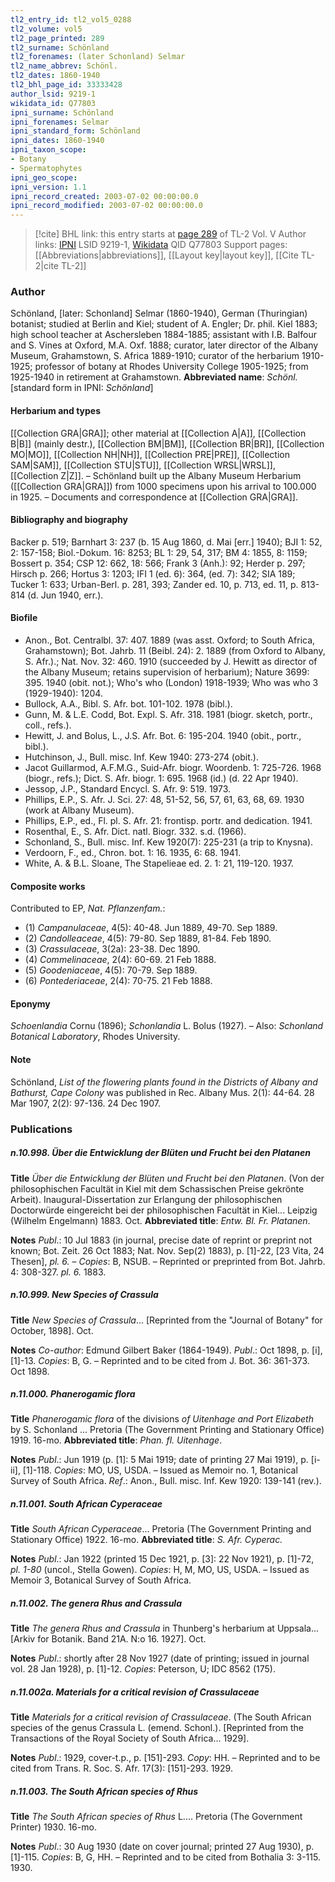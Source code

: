 ```yaml
---
tl2_entry_id: tl2_vol5_0288
tl2_volume: vol5
tl2_page_printed: 289
tl2_surname: Schönland
tl2_forenames: (later Schonland) Selmar
tl2_name_abbrev: Schönl.
tl2_dates: 1860-1940
tl2_bhl_page_id: 33333428
author_lsid: 9219-1
wikidata_id: Q77803
ipni_surname: Schönland
ipni_forenames: Selmar
ipni_standard_form: Schönland
ipni_dates: 1860-1940
ipni_taxon_scope: 
- Botany
- Spermatophytes
ipni_geo_scope: 
ipni_version: 1.1
ipni_record_created: 2003-07-02 00:00:00.0
ipni_record_modified: 2003-07-02 00:00:00.0
---
```


> [!cite] BHL link: this entry starts at [page 289](https://www.biodiversitylibrary.org/page/33333428) of TL-2 Vol. V
> Author links: [IPNI](https://www.ipni.org/a/9219-1) LSID 9219-1, [Wikidata](https://www.wikidata.org/wiki/Q77803) QID Q77803
> Support pages: [[Abbreviations|abbreviations]], [[Layout key|layout key]], [[Cite TL-2|cite TL-2]]

### Author

Schönland, \[later: Schonland\] Selmar (1860-1940), German (Thuringian) botanist; studied at Berlin and Kiel; student of A. Engler; Dr. phil. Kiel 1883; high school teacher at Aschersleben 1884-1885; assistant with I.B. Balfour and S. Vines at Oxford, M.A. Oxf. 1888; curator, later director of the Albany Museum, Grahamstown, S. Africa 1889-1910; curator of the herbarium 1910-1925; professor of botany at Rhodes University College 1905-1925; from 1925-1940 in retirement at Grahamstown. 
**Abbreviated name**: *Schönl.* \[standard form in IPNI: *Schönland*\]

#### Herbarium and types

[[Collection GRA|GRA]]; other material at [[Collection A|A]], [[Collection B|B]] (mainly destr.), [[Collection BM|BM]], [[Collection BR|BR]], [[Collection MO|MO]], [[Collection NH|NH]], [[Collection PRE|PRE]], [[Collection SAM|SAM]], [[Collection STU|STU]], [[Collection WRSL|WRSL]], [[Collection Z|Z]]. – Schönland built up the Albany Museum Herbarium ([[Collection GRA|GRA]]) from 1000 specimens upon his arrival to 100.000 in 1925. – Documents and correspondence at [[Collection GRA|GRA]].

#### Bibliography and biography

Backer p. 519; Barnhart 3: 237 (b. 15 Aug 1860, d. Mai \[err.\] 1940); BJI 1: 52, 2: 157-158; Biol.-Dokum. 16: 8253; BL 1: 29, 54, 317; BM 4: 1855, 8: 1159; Bossert p. 354; CSP 12: 662, 18: 566; Frank 3 (Anh.): 92; Herder p. 297; Hirsch p. 266; Hortus 3: 1203; IFI 1 (ed. 6): 364, (ed. 7): 342; SIA 189; Tucker 1: 633; Urban-Berl. p. 281, 393; Zander ed. 10, p. 713, ed. 11, p. 813-814 (d. Jun 1940, err.).

#### Biofile

- Anon., Bot. Centralbl. 37: 407. 1889 (was asst. Oxford; to South Africa, Grahamstown); Bot. Jahrb. 11 (Beibl. 24): 2. 1889 (from Oxford to Albany, S. Afr.).; Nat. Nov. 32: 460. 1910 (succeeded by J. Hewitt as director of the Albany Museum; retains supervision of herbarium); Nature 3699: 395. 1940 (obit. not.); Who's who (London) 1918-1939; Who was who 3 (1929-1940): 1204.
- Bullock, A.A., Bibl. S. Afr. bot. 101-102. 1978 (bibl.).
- Gunn, M. & L.E. Codd, Bot. Expl. S. Afr. 318. 1981 (biogr. sketch, portr., coll., refs.).
- Hewitt, J. and Bolus, L., J.S. Afr. Bot. 6: 195-204. 1940 (obit., portr., bibl.).
- Hutchinson, J., Bull. misc. Inf. Kew 1940: 273-274 (obit.).
- Jacot Guillarmod, A.F.M.G., Suid-Afr. biogr. Woordenb. 1: 725-726. 1968 (biogr., refs.); Dict. S. Afr. biogr. 1: 695. 1968 (id.) (d. 22 Apr 1940).
- Jessop, J.P., Standard Encycl. S. Afr. 9: 519. 1973.
- Phillips, E.P., S. Afr. J. Sci. 27: 48, 51-52, 56, 57, 61, 63, 68, 69. 1930 (work at Albany Museum).
- Phillips, E.P., ed., Fl. pl. S. Afr. 21: frontisp. portr. and dedication. 1941.
- Rosenthal, E., S. Afr. Dict. natl. Biogr. 332. s.d. (1966).
- Schonland, S., Bull. misc. Inf. Kew 1920(7): 225-231 (a trip to Knysna).
- Verdoorn, F., ed., Chron. bot. 1: 16. 1935, 6: 68. 1941.
- White, A. & B.L. Sloane, The Stapelieae ed. 2. 1: 21, 119-120. 1937.

#### Composite works

Contributed to EP, *Nat. Pflanzenfam.*:
- (1) *Campanulaceae*, 4(5): 40-48. Jun 1889, 49-70. Sep 1889.
- (2) *Candolleaceae*, 4(5): 79-80. Sep 1889, 81-84. Feb 1890.
- (3) *Crassulaceae*, 3(2a): 23-38. Dec 1890.
- (4) *Commelinaceae*, 2(4): 60-69. 21 Feb 1888.
- (5) *Goodeniaceae*, 4(5): 70-79. Sep 1889.
- (6) *Pontederiaceae*, 2(4): 70-75. 21 Feb 1888.

#### Eponymy

*Schoenlandia* Cornu (1896); *Schonlandia* L. Bolus (1927). – Also: *Schonland Botanical Laboratory*, Rhodes University.

#### Note

Schönland, *List of the flowering plants found in the Districts of Albany and Bathurst, Cape Colony* was published in Rec. Albany Mus. 2(1): 44-64. 28 Mar 1907, 2(2): 97-136. 24 Dec 1907.

### Publications

##### n.10.998. Über die Entwicklung der Blüten und Frucht bei den Platanen

**Title**
*Über die Entwicklung der Blüten und Frucht bei den Platanen*. (Von der philosophischen Facultät in Kiel mit dem Schassischen Preise gekrönte Arbeit). Inaugural-Dissertation zur Erlangung der philosophischen Doctorwürde eingereicht bei der philosophischen Facultät in Kiel... Leipzig (Wilhelm Engelmann) 1883. Oct.
**Abbreviated title**: *Entw. Bl. Fr. Platanen*.

**Notes**
*Publ*.: 10 Jul 1883 (in journal, precise date of reprint or preprint not known; Bot. Zeit. 26 Oct 1883; Nat. Nov. Sep(2) 1883), p. \[1\]-22, \[23 Vita, 24 Thesen\], *pl. 6.* – *Copies*: B, NSUB. – Reprinted or preprinted from Bot. Jahrb. 4: 308-327. *pl. 6.* 1883.

##### n.10.999. New Species of Crassula

**Title**
*New Species of Crassula*... \[Reprinted from the "Journal of Botany" for October, 1898\]. Oct.

**Notes**
*Co-author*: Edmund Gilbert Baker (1864-1949).
*Publ*.: Oct 1898, p. \[i\], \[1\]-13. *Copies*: B, G. – Reprinted and to be cited from J. Bot. 36: 361-373. Oct 1898.

##### n.11.000. Phanerogamic flora

**Title**
*Phanerogamic flora* of the divisions *of Uitenhage and Port Elizabeth* by S. Schonland ... Pretoria (The Government Printing and Stationary Office) 1919. 16-mo.
**Abbreviated title**: *Phan. fl. Uitenhage*.

**Notes**
*Publ*.: Jun 1919 (p. \[1\]: 5 Mai 1919; date of printing 27 Mai 1919), p. \[i-ii\], \[1\]-118.
*Copies*: MO, US, USDA. – Issued as Memoir no. 1, Botanical Survey of South Africa.
*Ref*.: Anon., Bull. misc. Inf. Kew 1920: 139-141 (rev.).

##### n.11.001. South African Cyperaceae

**Title**
*South African Cyperaceae*... Pretoria (The Government Printing and Stationary Office) 1922. 16-mo.
**Abbreviated title**: *S. Afr. Cyperac.*

**Notes**
*Publ*.: Jan 1922 (printed 15 Dec 1921, p. \[3\]: 22 Nov 1921), p. \[1\]-72, *pl. 1-80* (uncol., Stella Gowen). *Copies*: H, M, MO, US, USDA. – Issued as Memoir 3, Botanical Survey of South Africa.

##### n.11.002. The genera Rhus and Crassula

**Title**
*The genera Rhus and Crassula* in Thunberg's herbarium at Uppsala... \[Arkiv for Botanik. Band 21A. N:o 16. 1927\]. Oct.

**Notes**
*Publ*.: shortly after 28 Nov 1927 (date of printing; issued in journal vol. 28 Jan 1928), p. \[1\]-12. *Copies*: Peterson, U; IDC 8562 (175).

##### n.11.002a. Materials for a critical revision of Crassulaceae

**Title**
*Materials for a critical revision of Crassulaceae*. (The South African species of the genus Crassula L. (emend. Schonl.). \[Reprinted from the Transactions of the Royal Society of South Africa... 1929\].

**Notes**
*Publ*.: 1929, cover-t.p., p. \[151\]-293. *Copy*: HH. – Reprinted and to be cited from Trans. R. Soc. S. Afr. 17(3): \[151\]-293. 1929.

##### n.11.003. The South African species of Rhus

**Title**
*The South African species of Rhus* L.... Pretoria (The Government Printer) 1930. 16-mo.

**Notes**
*Publ*.: 30 Aug 1930 (date on cover journal; printed 27 Aug 1930), p. \[1\]-115. *Copies*: B, G, HH. – Reprinted and to be cited from Bothalia 3: 3-115. 1930.

